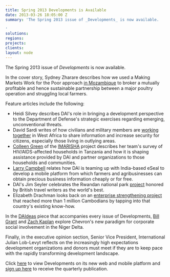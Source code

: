 ```yaml
---
title: Spring 2013 Developments is Available
date: 2013-03-26 18:05:00 Z
summary: 'The Spring 2013 issue of _Developments_ is now available.

'
solutions: 
regions: 
projects: 
clients: 
layout: node
---
```


The Spring 2013 issue of _Developments_ is now available.

In the cover story, Sydney Zharare describes how we used a Making Markets Work for the Poor approach [in Mozambique][1] to broker a mutually profitable and hence sustainable partnership between a major poultry operation and struggling local farmers.

Feature articles include the following:

* Heidi Silvey describes DAI's role in bringing a development perspective to the Department of Defense's strategic exercises regarding emerging, unconventional threats.
* David Sardi writes of how civilians and military members are [working together][2] in West Africa to share information and increase security for citizens, especially those living in outlying areas.
* [Colleen Green][3] of the [IMARISHA][4] project describes her team's survey of HIV/AIDS-affected households in Tanzania and how it is shaping assistance provided by DAI and partner organizations to those households and communities.
* [Larry Campbell][5] relates how DAI is teaming up with India-based eSeal to develop a mobile platform from which farmers and agribusinesses can obtain precious business information cheaply or for free.
* DAI's Jim Seyler celebrates the Rwandan national park [project][6] honored by British travel writers as the world's best.
* Elizabeth Drachman looks back on an [enterprise strengthening project][7] that reached more than 1 million Cambodians by tapping into that country's existing know-how.

In the [DAIdeas][8] piece that accompanies every issue of Developments, [Bill Grant][9] and [Zach Kaplan][10] explore Chevron's new paradigm for corporate social involvement in the Niger Delta.

Finally, in the executive opinion section, Senior Vice President, International Julian Lob-Levyt reflects on the increasingly high expectations development organizations and donors must meet if they are to keep pace with the rapidly transforming development landscape.

Click [here][11] to view Developments on its new web and mobile platform and [sign up here][12] to receive the quarterly publication.

[1]: /our-work/projects/mozambique-innovation-agribusiness-inovagro
[2]: /our-work/projects/africa-trans-sahara-security-symposium-tss
[3]: /who-we-are/our-team/colleen-green
[4]: /our-work/projects/tanzania-economic-strenghthening-households-affected-aids-imarisha
[5]: /who-we-are/our-team/larry-campbell
[6]: /our-work/projects/rwanda-strengthening-sustainable-ecotourism-and-around-nyungwe-national-park
[7]: /our-work/projects/cambodia-micro-small-and-medium-enterprises-strengthening-2-project-msme-1-and-2
[8]: http://dai-global-developments.com/daideas-innovation-in-action-chevro/
[9]: /who-we-are/our-team/bill-grant
[10]: /who-we-are/our-team/zach-kaplan
[11]: http://dai-global-developments.com
[12]: http://dai.com/sign-up
